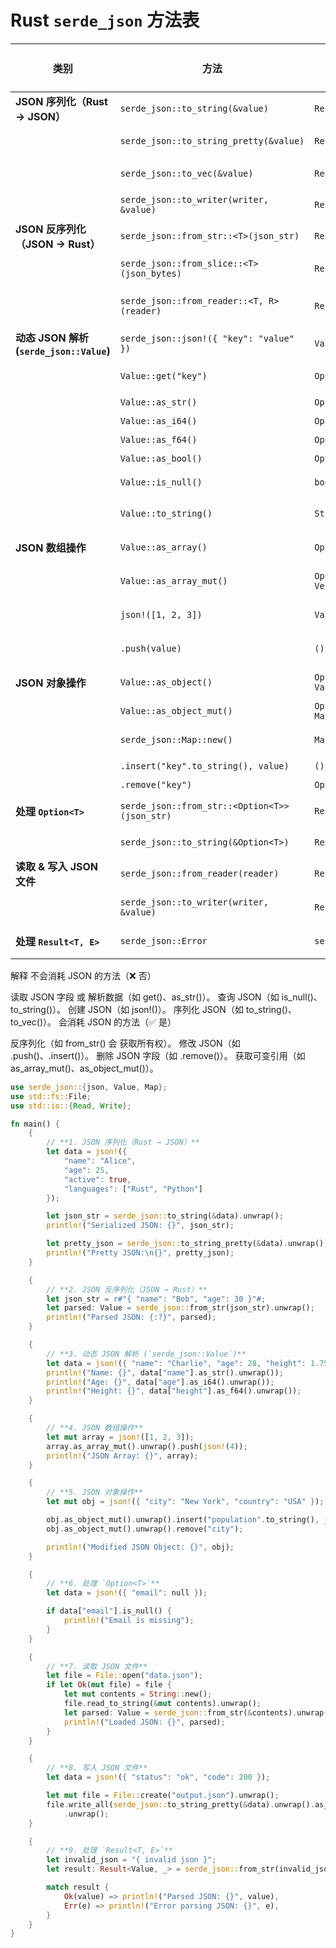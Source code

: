 
# Rust `serde_json` 方法表

| **类别**        | **方法**                                   | **返回类型**                 | **是否消耗 JSON** | **说明** |
|---------------|----------------------------------------|---------------------------|-----------------|---------|
| **JSON 序列化（Rust → JSON）** | `serde_json::to_string(&value)`       | `Result<String>`           | ❌ 否 | 转换为 JSON 字符串 |
|               | `serde_json::to_string_pretty(&value)` | `Result<String>`           | ❌ 否 | 生成格式化 JSON |
|               | `serde_json::to_vec(&value)`          | `Result<Vec<u8>>`         | ❌ 否 | 转换为 JSON 字节数组 |
|               | `serde_json::to_writer(writer, &value)` | `Result<()>`               | ❌ 否 | 直接写入 `std::io::Write` |
| **JSON 反序列化（JSON → Rust）** | `serde_json::from_str::<T>(json_str)`  | `Result<T>`                 | ✅ 是 | 从字符串解析 JSON |
|               | `serde_json::from_slice::<T>(json_bytes)` | `Result<T>`                 | ✅ 是 | 从字节数组解析 JSON |
|               | `serde_json::from_reader::<T, R>(reader)` | `Result<T>`                 | ✅ 是 | 从 `std::io::Read` 解析 JSON |
| **动态 JSON 解析 (`serde_json::Value`)** | `serde_json::json!({ "key": "value" })` | `Value`                    | ❌ 否 | 创建 JSON 值 |
|               | `Value::get("key")`                  | `Option<&Value>`          | ❌ 否 | 获取 JSON 字段 |
|               | `Value::as_str()`                    | `Option<&str>`            | ❌ 否 | 解析为字符串 |
|               | `Value::as_i64()`                    | `Option<i64>`             | ❌ 否 | 解析为整数 |
|               | `Value::as_f64()`                    | `Option<f64>`             | ❌ 否 | 解析为浮点数 |
|               | `Value::as_bool()`                   | `Option<bool>`            | ❌ 否 | 解析为布尔值 |
|               | `Value::is_null()`                   | `bool`                    | ❌ 否 | 判断是否为 `null` |
|               | `Value::to_string()`                 | `String`                  | ❌ 否 | 转换为 JSON 字符串 |
| **JSON 数组操作** | `Value::as_array()`                 | `Option<&Vec<Value>>`      | ❌ 否 | 解析为 JSON 数组 |
|               | `Value::as_array_mut()`              | `Option<&mut Vec<Value>>`  | ✅ 是 | 获取可变引用，允许修改 |
|               | `json!([1, 2, 3])`                   | `Value`                    | ❌ 否 | 创建 JSON 数组 |
|               | `.push(value)`                       | `()`                       | ✅ 是 | 向 JSON 数组追加元素 |
| **JSON 对象操作** | `Value::as_object()`               | `Option<&Map<String, Value>>` | ❌ 否 | 解析为 JSON 对象 |
|               | `Value::as_object_mut()`            | `Option<&mut Map<String, Value>>` | ✅ 是 | 获取可变对象 |
|               | `serde_json::Map::new()`            | `Map<String, Value>`       | ❌ 否 | 创建空 JSON 对象 |
|               | `.insert("key".to_string(), value)` | `()`                       | ✅ 是 | 插入键值对 |
|               | `.remove("key")`                    | `Option<Value>`            | ✅ 是 | 删除键值对 |
| **处理 `Option<T>`** | `serde_json::from_str::<Option<T>>(json_str)` | `Result<Option<T>>` | ✅ 是 | 解析可能为 `null` 的值 |
|               | `serde_json::to_string(&Option<T>)` | `Result<String>`           | ❌ 否 | 序列化 `Option<T>` |
| **读取 & 写入 JSON 文件** | `serde_json::from_reader(reader)` | `Result<T>`                | ✅ 是 | 读取 JSON 文件 |
|               | `serde_json::to_writer(writer, &value)` | `Result<()>`           | ❌ 否 | 写入 JSON 文件 |
| **处理 `Result<T, E>`** | `serde_json::Error` | `serde_json::Error` | ❌ 否 | 解析或序列化错误 |


解释
不会消耗 JSON 的方法（❌ 否）

读取 JSON 字段 或 解析数据（如 get()、as_str()）。
查询 JSON（如 is_null()、to_string()）。
创建 JSON（如 json!()）。
序列化 JSON（如 to_string()、to_vec()）。
会消耗 JSON 的方法（✅ 是）

反序列化（如 from_str() 会 获取所有权）。
修改 JSON（如 .push()、.insert()）。
删除 JSON 字段（如 .remove()）。
获取可变引用（如 as_array_mut()、as_object_mut()）。


```rust
use serde_json::{json, Value, Map};
use std::fs::File;
use std::io::{Read, Write};

fn main() {
    {
        // **1. JSON 序列化（Rust → JSON）**
        let data = json!({
            "name": "Alice",
            "age": 25,
            "active": true,
            "languages": ["Rust", "Python"]
        });

        let json_str = serde_json::to_string(&data).unwrap();
        println!("Serialized JSON: {}", json_str);

        let pretty_json = serde_json::to_string_pretty(&data).unwrap();
        println!("Pretty JSON:\n{}", pretty_json);
    }

    {
        // **2. JSON 反序列化（JSON → Rust）**
        let json_str = r#"{ "name": "Bob", "age": 30 }"#;
        let parsed: Value = serde_json::from_str(json_str).unwrap();
        println!("Parsed JSON: {:?}", parsed);
    }

    {
        // **3. 动态 JSON 解析 (`serde_json::Value`)**
        let data = json!({ "name": "Charlie", "age": 28, "height": 1.75 });
        println!("Name: {}", data["name"].as_str().unwrap());
        println!("Age: {}", data["age"].as_i64().unwrap());
        println!("Height: {}", data["height"].as_f64().unwrap());
    }

    {
        // **4. JSON 数组操作**
        let mut array = json!([1, 2, 3]);
        array.as_array_mut().unwrap().push(json!(4));
        println!("JSON Array: {}", array);
    }

    {
        // **5. JSON 对象操作**
        let mut obj = json!({ "city": "New York", "country": "USA" });

        obj.as_object_mut().unwrap().insert("population".to_string(), json!(8_500_000));
        obj.as_object_mut().unwrap().remove("city");

        println!("Modified JSON Object: {}", obj);
    }

    {
        // **6. 处理 `Option<T>`**
        let data = json!({ "email": null });

        if data["email"].is_null() {
            println!("Email is missing");
        }
    }

    {
        // **7. 读取 JSON 文件**
        let file = File::open("data.json");
        if let Ok(mut file) = file {
            let mut contents = String::new();
            file.read_to_string(&mut contents).unwrap();
            let parsed: Value = serde_json::from_str(&contents).unwrap();
            println!("Loaded JSON: {}", parsed);
        }
    }

    {
        // **8. 写入 JSON 文件**
        let data = json!({ "status": "ok", "code": 200 });

        let mut file = File::create("output.json").unwrap();
        file.write_all(serde_json::to_string_pretty(&data).unwrap().as_bytes())
            .unwrap();
    }

    {
        // **9. 处理 `Result<T, E>`**
        let invalid_json = "{ invalid json }";
        let result: Result<Value, _> = serde_json::from_str(invalid_json);

        match result {
            Ok(value) => println!("Parsed JSON: {}", value),
            Err(e) => println!("Error parsing JSON: {}", e),
        }
    }
}

```